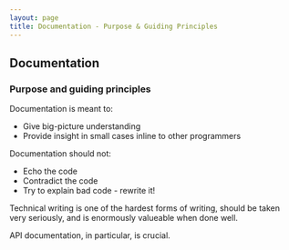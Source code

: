 ```yaml
---
layout: page
title: Documentation - Purpose & Guiding Principles
---
```


## Documentation

### Purpose and guiding principles

Documentation is meant to:

* Give big-picture understanding
* Provide insight in small cases inline to other programmers

Documentation should not:

* Echo the code
* Contradict the code
* Try to explain bad code - rewrite it!

Technical writing is one of the hardest forms of writing, should be taken
very seriously, and is enormously valueable when done well.

API documentation, in particular, is crucial.
